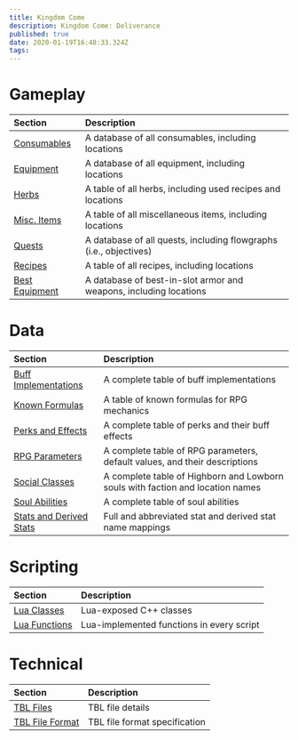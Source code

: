 ```yaml
---
title: Kingdom Come
description: Kingdom Come: Deliverance
published: true
date: 2020-01-19T16:48:33.324Z
tags: 
---
```


# Gameplay

Section | Description
:--- | :---
[Consumables](/kingdomcome/consumables) | A database of all consumables, including locations
[Equipment](/kingdomcome/equipment) | A database of all equipment, including locations
[Herbs](/kingdomcome/herbs) | A table of all herbs, including used recipes and locations
[Misc. Items](/kingdomcome/misc-items) | A table of all miscellaneous items, including locations
[Quests](/kingdomcome/quests) | A database of all quests, including flowgraphs (i.e., objectives)
[Recipes](/kingdomcome/recipes) | A table of all recipes, including locations
[Best Equipment](/kingdomcome/best-equipment) | A database of best-in-slot armor and weapons, including locations

# Data

Section | Description
:--- | :---
[Buff Implementations](/kingdomcome/buffs) | A complete table of buff implementations
[Known Formulas](/kingdomcome/formulas) | A table of known formulas for RPG mechanics
[Perks and Effects](/kingdomcome/perks) | A complete table of perks and their buff effects
[RPG Parameters](/kingdomcome/rpg-parameters) | A complete table of RPG parameters, default values, and their descriptions
[Social Classes](/kingdomcome/social-classes) | A complete table of Highborn and Lowborn souls with faction and location names
[Soul Abilities](/kingdomcome/soul-abilities) | A complete table of soul abilities
[Stats and Derived Stats](/kingdomcome/stats) | Full and abbreviated stat and derived stat name mappings

# Scripting

Section | Description
:--- | :---
[Lua Classes](/kingdomcome/classes) | Lua-exposed C++ classes
[Lua Functions](/kingdomcome/functions) | Lua-implemented functions in every script

# Technical

Section | Description
:--- | :---
[TBL Files](/kingdomcome/tbl-files) | TBL file details
[TBL File Format](/kingdomcome/tbl-file-format) | TBL file format specification